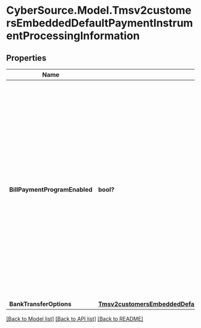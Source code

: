 # CyberSource.Model.Tmsv2customersEmbeddedDefaultPaymentInstrumentProcessingInformation
## Properties

Name | Type | Description | Notes
------------ | ------------- | ------------- | -------------
**BillPaymentProgramEnabled** | **bool?** | Flag that indicates that this is a payment for a bill or for an existing contractual loan. For processor-specific details, see the &#x60;bill_payment&#x60; field description in [Credit Card Services Using the SCMP API.](https://apps.cybersource.com/library/documentation/dev_guides/CC_Svcs_SCMP_API/html/)  Valid values: - &#x60;true&#x60;: Bill payment or loan payment. - &#x60;false&#x60; (default): Not a bill payment or loan payment.  | [optional] 
**BankTransferOptions** | [**Tmsv2customersEmbeddedDefaultPaymentInstrumentProcessingInformationBankTransferOptions**](Tmsv2customersEmbeddedDefaultPaymentInstrumentProcessingInformationBankTransferOptions.md) |  | [optional] 

[[Back to Model list]](../README.md#documentation-for-models) [[Back to API list]](../README.md#documentation-for-api-endpoints) [[Back to README]](../README.md)

